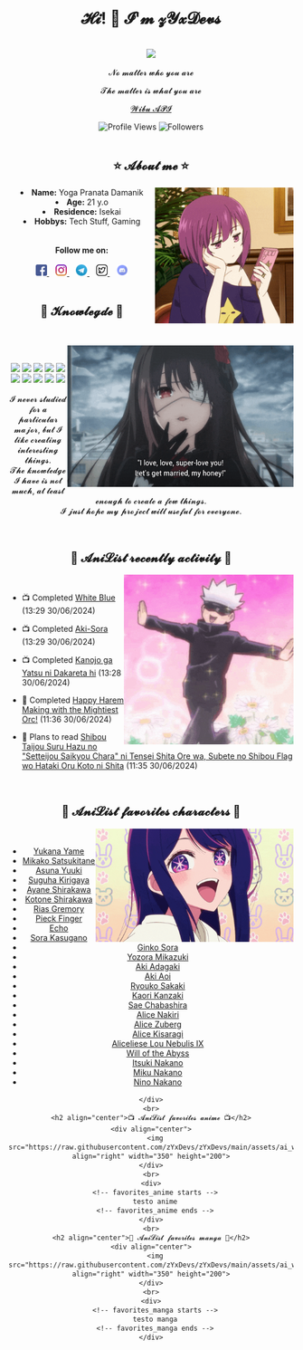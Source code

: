 <body>
  <center>
    <h1 align="center">𝓗𝓲! 👋 𝓘'𝓶 𝔃𝓨𝔁𝓓𝓮𝓿𝓼</h1>
    <br>
    <div align="center">
      <a href="https://github.com/zYxDevs" >
        <img src="https://img.anili.st/user/5393450" width="500"/>
      </a>
      <br>
      <p>𝓝𝓸 𝓶𝓪𝓽𝓽𝓮𝓻 𝔀𝓱𝓸 𝔂𝓸𝓾 𝓪𝓻𝓮</p>
      <p>𝓣𝓱𝓮 𝓶𝓪𝓽𝓽𝓮𝓻 𝓲𝓼 𝔀𝓱𝓪𝓽 𝔂𝓸𝓾 𝓪𝓻𝓮</p>
      <p><a href="https://wibu-api.eu.org/docs">𝓦𝓲𝓫𝓾 𝓐𝓟𝓘</a><p>
    </div>
    <div align="center">
      <img src="https://komarev.com/ghpvc/?username=zYxDevs&color=blue&style=flat&label=Profile+Views" alt="Profile Views"/>
      <img src="https://img.shields.io/github/followers/zYxDevs?label=Followers" style="float:left, margin-right:10px" alt="Followers"/>
    </div>
    <br>
    <div>
      <h2 align="center">⭐ 𝓐𝓫𝓸𝓾𝓽 𝓶𝓮 ⭐</h2>
      <div align="center">
        <img src="https://raw.githubusercontent.com/zYxDevs/zYxDevs/main/assets/shion_yozakura.gif" height="240" align="right">
      </div>
      <li><b>Name:</b> Yoga Pranata Damanik</li>
      <li><b>Age:</b> 21 y.o</li>
      <li><b>Residence:</b> Isekai</li>
      <li><b>Hobbys:</b> Tech Stuff, Gaming</li>
      <br><br>
      <b>Follow me on:</b><br><br>
      <a href="https://fb.me/yoga.xvip">
        <img src="https://raw.githubusercontent.com/CyberID-Ltd/zYxDevs-Profile-Requirements/main/174848.svg" alt="facebook" width="20" height="20"/>
      </a>&nbsp;&nbsp;
      <a href="https://instagram.com/itzme.yoga.id">
        <img src="https://raw.githubusercontent.com/CyberID-Ltd/zYxDevs-Profile-Requirements/main/174855.svg" alt="instagram" width="20" height="20">
      </a>&nbsp;&nbsp;
      <a href="https://t.me/Yoga_CIC">
        <img src="https://raw.githubusercontent.com/CyberID-Ltd/zYxDevs-Profile-Requirements/main/Telegram_logo.svg" alt="telegram" width="20" height="20"/>
      </a>&nbsp;&nbsp;
      <a href="https://twitter.com/AccountYoga">
        <img src="https://raw.githubusercontent.com/CyberID-Ltd/zYxDevs-Profile-Requirements/main/466963.png" alt="twitter" width="20" height="20"/>
      </a>&nbsp;&nbsp;
      <a href="https://discordapp.com/users/659718688219332639">
        <img src="https://raw.githubusercontent.com/CyberID-Ltd/zYxDevs-Profile-Requirements/main/discord_101785.svg" width="20.7" height="20.7" alt="discord"/>
      </a>
    </div>
    <br>
    <div>
      <h2 align="center">📇 𝓚𝓷𝓸𝔀𝓵𝓮𝓰𝓭𝓮 📇</h2>
      <br>
      <p>
      <div align="center">
        <img src="https://raw.githubusercontent.com/zYxDevs/zYxDevs/main/assets/kurumi_daisuki.gif" align="right" height="250" width="400"/>
      </div>
    </div>
    <div>
      <br>
      <p align="center">
        <img src="https://img.shields.io/badge/python%20-%23323330.svg?&style=for-the-badge&logo=python"/>
        <img src="https://img.shields.io/badge/oracle%20-%23323330.svg?&style=for-the-badge&logo=oracle"/>
        <img src="https://img.shields.io/badge/vercel%20-%23323330.svg?&style=for-the-badge&logo=vercel"/>
        <img src="https://img.shields.io/badge/node.js%20-%23323330.svg?&style=for-the-badge&logo=node.js"/>
        <img src="https://img.shields.io/badge/javascript%20-%23323330.svg?&style=for-the-badge&logo=javascript"/>
        <img src="https://img.shields.io/badge/postgresql%20-%23323330.svg?&style=for-the-badge&logo=postgresql"/>
        <img src="https://img.shields.io/badge/mongodb%20-%23323330.svg?&style=for-the-badge&logo=mongodb"/>
        <img src="https://img.shields.io/badge/git%20-%23323330.svg?&style=for-the-badge&logo=git"/>
        <img src="https://img.shields.io/badge/ubuntu%20-%23323330.svg?&style=for-the-badge&logo=ubuntu"/>
        <img src="https://img.shields.io/badge/windows%20-%23323330.svg?&style=for-the-badge&logo=windows"/><br><br>
        𝓘 𝓷𝓮𝓿𝓮𝓻 𝓼𝓽𝓾𝓭𝓲𝓮𝓭 𝓯𝓸𝓻 𝓪 𝓹𝓪𝓻𝓽𝓲𝓬𝓾𝓵𝓪𝓻 𝓶𝓪𝓳𝓸𝓻, 𝓫𝓾𝓽 𝓘 𝓵𝓲𝓴𝓮 𝓬𝓻𝓮𝓪𝓽𝓲𝓷𝓰 𝓲𝓷𝓽𝓮𝓻𝓮𝓼𝓽𝓲𝓷𝓰 𝓽𝓱𝓲𝓷𝓰𝓼.<br>
        𝓣𝓱𝓮 𝓴𝓷𝓸𝔀𝓵𝓮𝓭𝓰𝓮 𝓘 𝓱𝓪𝓿𝓮 𝓲𝓼 𝓷𝓸𝓽 𝓶𝓾𝓬𝓱, 𝓪𝓽 𝓵𝓮𝓪𝓼𝓽 𝓮𝓷𝓸𝓾𝓰𝓱 𝓽𝓸 𝓬𝓻𝓮𝓪𝓽𝓮 𝓪 𝓯𝓮𝔀 𝓽𝓱𝓲𝓷𝓰𝓼.<br>
        𝓘 𝓳𝓾𝓼𝓽 𝓱𝓸𝓹𝓮 𝓶𝔂 𝓹𝓻𝓸𝓳𝓮𝓬𝓽 𝔀𝓲𝓵𝓵 𝓾𝓼𝓮𝓯𝓾𝓵 𝓯𝓸𝓻 𝓮𝓿𝓮𝓻𝔂𝓸𝓷𝓮.
      </p>
    </div>
    <br>
    <h2 align="center">📝 𝓐𝓷𝓲𝓛𝓲𝓼𝓽 𝓻𝓮𝓬𝓮𝓷𝓽𝓵𝔂 𝓪𝓬𝓽𝓲𝓿𝓲𝓽𝔂 📝</h2>
    <div align="center">
      <img src="https://raw.githubusercontent.com/zYxDevs/zYxDevs/main/assets/gojou_satoru.gif" align="right" width="300" height="300"/>
    </div>
    <br>
    <div align="left">
      <!-- ANILIST_ACTIVITY:start -->

-   📺 Completed <a href='https://anilist.co/anime/123383'>White Blue</a> (13:29 30/06/2024)<br>
-   📺 Completed <a href='https://anilist.co/anime/6987'>Aki-Sora</a> (13:29 30/06/2024)<br>
-   📺 Completed <a href='https://anilist.co/anime/119254'>Kanojo ga Yatsu ni Dakareta hi</a> (13:28 30/06/2024)<br>
-   📖 Completed <a href='https://anilist.co/manga/116809'>Happy Harem Making with the Mightiest Orc!</a> (11:36 30/06/2024)<br>
-   📖 Plans to read <a href='https://anilist.co/manga/164895'>Shibou Taijou Suru Hazu no "Setteijou Saikyou Chara" ni Tensei Shita Ore wa, Subete no Shibou Flag wo Hataki Oru Koto ni Shita</a> (11:35 30/06/2024)<br>

      <!-- ANILIST_ACTIVITY:end -->
    </div>
    <br>
    <h2 align="center">💖 𝓐𝓷𝓲𝓛𝓲𝓼𝓽 𝓯𝓪𝓿𝓸𝓻𝓲𝓽𝓮𝓼 𝓬𝓱𝓪𝓻𝓪𝓬𝓽𝓮𝓻𝓼 💖</h2>
    <div align="center">
      <img src="https://raw.githubusercontent.com/zYxDevs/zYxDevs/main/assets/ai_wink.gif" align="right" width="350" height="200">
    </div>
    <br>
    <div>
      <!-- favorites_characters starts -->
* [Yukana Yame](https://anilist.co/character/121830)
* [Mikako Satsukitane](https://anilist.co/character/23495)
* [Asuna Yuuki](https://anilist.co/character/36828)
* [Suguha Kirigaya](https://anilist.co/character/36831)
* [Ayane Shirakawa](https://anilist.co/character/151895)
* [Kotone Shirakawa](https://anilist.co/character/151896)
* [Rias Gremory](https://anilist.co/character/50389)
* [Pieck Finger](https://anilist.co/character/125603)
* [Echo](https://anilist.co/character/20843)
* [Sora Kasugano](https://anilist.co/character/33221)
* [Ginko Sora](https://anilist.co/character/120674)
* [Yozora Mikazuki](https://anilist.co/character/37513)
* [Aki Adagaki](https://anilist.co/character/76364)
* [Aki Aoi](https://anilist.co/character/25294)
* [Ryouko Sakaki](https://anilist.co/character/85727)
* [Kaori Kanzaki](https://anilist.co/character/13916)
* [Sae Chabashira](https://anilist.co/character/123217)
* [Alice Nakiri](https://anilist.co/character/88956)
* [Alice Zuberg](https://anilist.co/character/75450)
* [Alice Kisaragi](https://anilist.co/character/155191)
* [Aliceliese Lou Nebulis IX](https://anilist.co/character/170214)
* [Will of the Abyss](https://anilist.co/character/21420)
* [Itsuki Nakano](https://anilist.co/character/126375)
* [Miku Nakano](https://anilist.co/character/126373)
* [Nino Nakano](https://anilist.co/character/126372)
<!-- favorites_characters ends -->
    </div>
    <br>
    <h2 align="center">📺 𝓐𝓷𝓲𝓛𝓲𝓼𝓽 𝓯𝓪𝓿𝓸𝓻𝓲𝓽𝓮𝓼 𝓪𝓷𝓲𝓶𝓮 📺</h2>
    <div align="center">
      <img src="https://raw.githubusercontent.com/zYxDevs/zYxDevs/main/assets/ai_wink.gif" align="right" width="350" height="200">
    </div>
    <br>
    <div>
      <!-- favorites_anime starts -->
      testo anime
      <!-- favorites_anime ends -->
    </div>
    <br>
    <h2 align="center">📖 𝓐𝓷𝓲𝓛𝓲𝓼𝓽 𝓯𝓪𝓿𝓸𝓻𝓲𝓽𝓮𝓼 𝓶𝓪𝓷𝓰𝓪 📖</h2>
    <div align="center">
      <img src="https://raw.githubusercontent.com/zYxDevs/zYxDevs/main/assets/ai_wink.gif" align="right" width="350" height="200">
    </div>
    <br>
    <div>
      <!-- favorites_manga starts -->
      testo manga
      <!-- favorites_manga ends -->
    </div>
  </center>
</body>
